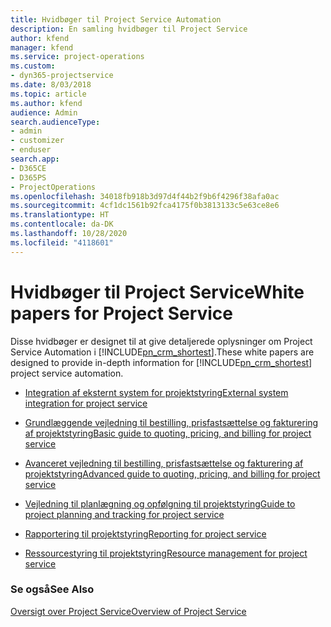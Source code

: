 ```yaml
---
title: Hvidbøger til Project Service Automation
description: En samling hvidbøger til Project Service
author: kfend
manager: kfend
ms.service: project-operations
ms.custom:
- dyn365-projectservice
ms.date: 8/03/2018
ms.topic: article
ms.author: kfend
audience: Admin
search.audienceType:
- admin
- customizer
- enduser
search.app:
- D365CE
- D365PS
- ProjectOperations
ms.openlocfilehash: 34018fb918b3d97d4f44b2f9b6f4296f38afa0ac
ms.sourcegitcommit: 4cf1dc1561b92fca4175f0b3813133c5e63ce8e6
ms.translationtype: HT
ms.contentlocale: da-DK
ms.lasthandoff: 10/28/2020
ms.locfileid: "4118601"
---
```

# <a name="white-papers-for-project-service"></a><span data-ttu-id="6ec50-103">Hvidbøger til Project Service</span><span class="sxs-lookup"><span data-stu-id="6ec50-103">White papers for Project Service</span></span>

<span data-ttu-id="6ec50-104">Disse hvidbøger er designet til at give detaljerede oplysninger om Project Service Automation i [!INCLUDE[pn_crm_shortest](../includes/pn-crm-shortest.md)].</span><span class="sxs-lookup"><span data-stu-id="6ec50-104">These white papers are designed to provide in-depth information for [!INCLUDE[pn_crm_shortest](../includes/pn-crm-shortest.md)] project service automation.</span></span>

-   [<span data-ttu-id="6ec50-105">Integration af eksternt system for projektstyring</span><span class="sxs-lookup"><span data-stu-id="6ec50-105">External system integration for project service</span></span>](https://go.microsoft.com/fwlink/?LinkId=825445)

-   [<span data-ttu-id="6ec50-106">Grundlæggende vejledning til bestilling, prisfastsættelse og fakturering af projektstyring</span><span class="sxs-lookup"><span data-stu-id="6ec50-106">Basic guide to quoting, pricing, and billing for project service</span></span>](https://go.microsoft.com/fwlink/?LinkId=825241)

-   [<span data-ttu-id="6ec50-107">Avanceret vejledning til bestilling, prisfastsættelse og fakturering af projektstyring</span><span class="sxs-lookup"><span data-stu-id="6ec50-107">Advanced guide to quoting, pricing, and billing for project service</span></span>](https://go.microsoft.com/fwlink/?LinkId=825242)

-   [<span data-ttu-id="6ec50-108">Vejledning til planlægning og opfølgning til projektstyring</span><span class="sxs-lookup"><span data-stu-id="6ec50-108">Guide to project planning and tracking for project service</span></span>](https://go.microsoft.com/fwlink/?LinkId=825243)

-   [<span data-ttu-id="6ec50-109">Rapportering til projektstyring</span><span class="sxs-lookup"><span data-stu-id="6ec50-109">Reporting for project service</span></span>](https://go.microsoft.com/fwlink/?LinkId=825446)

-   [<span data-ttu-id="6ec50-110">Ressourcestyring til projektstyring</span><span class="sxs-lookup"><span data-stu-id="6ec50-110">Resource management for project service</span></span>](https://go.microsoft.com/fwlink/?LinkId=825244)

### <a name="see-also"></a><span data-ttu-id="6ec50-111">Se også</span><span class="sxs-lookup"><span data-stu-id="6ec50-111">See Also</span></span>
 [<span data-ttu-id="6ec50-112">Oversigt over Project Service</span><span class="sxs-lookup"><span data-stu-id="6ec50-112">Overview of Project Service</span></span>](../psa/overview.md)
